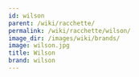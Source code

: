 ```yaml
---
id: wilson
parent: /wiki/racchette/
permalink: /wiki/racchette/wilson/
image_dir: /images/wiki/brands/
image: wilson.jpg
title: Wilson
brand: wilson
---
```

